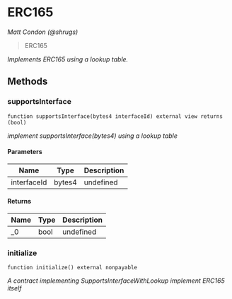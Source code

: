 # ERC165

*Matt Condon (@shrugs)*

> ERC165



*Implements ERC165 using a lookup table.*

## Methods

### supportsInterface

```solidity
function supportsInterface(bytes4 interfaceId) external view returns (bool)
```



*implement supportsInterface(bytes4) using a lookup table*

#### Parameters

| Name | Type | Description |
|---|---|---|
| interfaceId | bytes4 | undefined

#### Returns

| Name | Type | Description |
|---|---|---|
| _0 | bool | undefined

### initialize

```solidity
function initialize() external nonpayable
```



*A contract implementing SupportsInterfaceWithLookup implement ERC165 itself*





